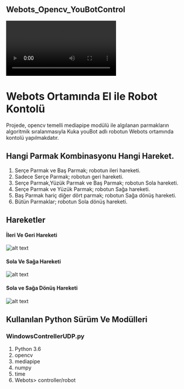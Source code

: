 ## Webots_Opencv_YouBotControl
![Uygulama Videosu](https://github.com/aatesyasin/Webots_Opencv_YouBotControl/blob/main/VideoPar%C3%A7ac%C4%B1klar%C4%B1/gitHub_Parkur.mp4)
# Webots Ortamında El ile Robot Kontolü 
Projede, opencv temelli mediapipe modülü ile algılanan parmakların algoritmik sıralanmasıyla Kuka youBot adlı robotun Webots ortamında kontolü yapılmakdatır.

## Hangi Parmak Kombinasyonu Hangi Hareket.
1. Serçe Parmak ve Baş Parmak; robotun ileri hareketi.
2. Sadece Serçe Parmak; robotun geri hareketi.
3. Serçe Parmak,Yüzük Parmak ve Baş Parmak; robotun Sola hareketi.
4. Serçe Parmak ve Yüzük Parmak; robotun Sağa hareketi.
5. Baş Parmak hariç diğer dört parmak; robotun Sağa dönüş hareketi.
6. Bütün Parmaklar; robotun Sola dönüş hareketi.


## Hareketler
#### İleri Ve Geri Hareketi
![alt text](https://github.com/aatesyasin/Webots_Opencv_YouBotControl/blob/main/VideoPar%C3%A7ac%C4%B1klar%C4%B1/gitHub_%C4%B0leriGeri.gif)
#### Sola Ve Sağa Hareketi
![alt text](https://github.com/aatesyasin/Webots_Opencv_YouBotControl/blob/main/VideoPar%C3%A7ac%C4%B1klar%C4%B1/gitHub_SolSag.gif)
#### Sola ve Sağa Dönüş Hareketi
![alt text](https://github.com/aatesyasin/Webots_Opencv_YouBotControl/blob/main/VideoPar%C3%A7ac%C4%B1klar%C4%B1/gitHub_Donusler.gif)


## Kullanılan Python Sürüm Ve Modülleri
### WindowsContrellerUDP.py
1. Python 3.6
2. opencv
3. mediapipe
4. numpy
5. time
6. Webots> controller/robot
 
